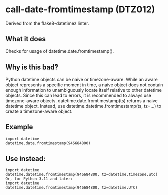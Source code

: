 # call-date-fromtimestamp (DTZ012)
Derived from the flake8-datetimez linter.
## What it does
Checks for usage of datetime.date.fromtimestamp().
## Why is this bad?
Python datetime objects can be naive or timezone-aware. While an aware
object represents a specific moment in time, a naive object does not
contain enough information to unambiguously locate itself relative to other
datetime objects. Since this can lead to errors, it is recommended to
always use timezone-aware objects.
datetime.date.fromtimestamp(ts) returns a naive datetime object.
Instead, use datetime.datetime.fromtimestamp(ts, tz=...) to create a
timezone-aware object.
## Example
```
import datetime
datetime.date.fromtimestamp(946684800)
```
## Use instead:
```
import datetime
datetime.datetime.fromtimestamp(946684800, tz=datetime.timezone.utc)
Or, for Python 3.11 and later:
import datetime
datetime.datetime.fromtimestamp(946684800, tz=datetime.UTC)
```